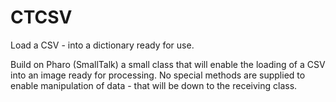 # CTCSV
Load a CSV - into a dictionary ready for use.

Build on Pharo (SmallTalk) a small class that will enable the loading of a CSV into an image ready for processing. No special methods are supplied to enable manipulation of data - that will be down to the receiving class.
